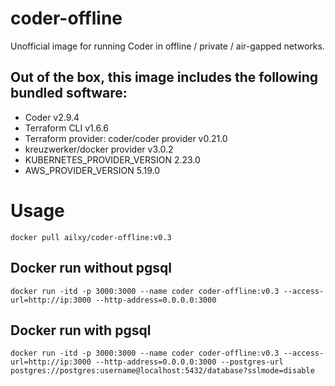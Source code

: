 # coder-offline
Unofficial image for running Coder in offline / private / air-gapped networks.

## Out of the box, this image includes the following bundled software:
- Coder v2.9.4
- Terraform CLI v1.6.6
- Terraform provider: coder/coder provider v0.21.0
- kreuzwerker/docker provider v3.0.2
- KUBERNETES_PROVIDER_VERSION 2.23.0
- AWS_PROVIDER_VERSION 5.19.0

# Usage
``` docker pull ailxy/coder-offline:v0.3 ```

## Docker run without pgsql
```
docker run -itd -p 3000:3000 --name coder coder-offline:v0.3 --access-url=http://ip:3000 --http-address=0.0.0.0:3000
```
## Docker run with pgsql
```
docker run -itd -p 3000:3000 --name coder coder-offline:v0.3 --access-url=http://ip:3000 --http-address=0.0.0.0:3000 --postgres-url postgres://postgres:username@localhost:5432/database?sslmode=disable
```
